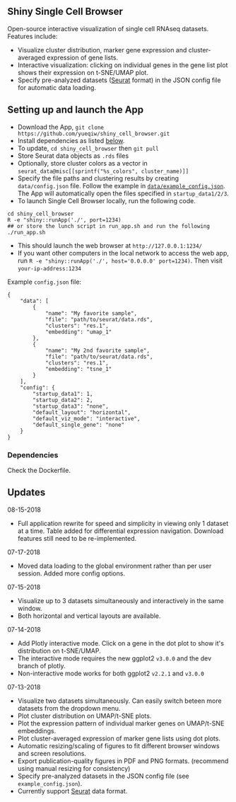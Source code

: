 
## Shiny Single Cell Browser

Open-source interactive visualization of single cell RNAseq datasets. Features include:

  - Visualize cluster distribution, marker gene expression and cluster-averaged expression of gene lists. 
  - Interactive visualization: clicking on individual genes in the gene list plot shows their expression on t-SNE/UMAP plot. 
  - Specify pre-analyzed datasets ([Seurat](https://github.com/satijalab/seurat) format) in the JSON config file for automatic data loading.

## Setting up and launch the App
  
  - Download the App, `git clone https://github.com/yueqiw/shiny_cell_browser.git`
  - Install dependencies as listed [below](#dependencies). 
  - To update, `cd shiny_cell_browser` then `git pull`
  - Store Seurat data objects as `.rds` files 
  - Optionally, store cluster colors as a vector in `seurat_data@misc[[sprintf("%s_colors", cluster_name)]]`
  - Specify the file paths and clustering results by creating `data/config.json` file. Follow the example in [`data/example_config.json`](data/example_config.json). The App will automatically open the files specified in `startup_data1/2/3`. 
  - To launch Single Cell Browser locally, run the following code.  
  ```
  cd shiny_cell_browser
  R -e "shiny::runApp('./', port=1234)
  ## or store the lunch script in run_app.sh and run the following
  ./run_app.sh 
  ```
  - This should launch the web browser at `http://127.0.0.1:1234/`
  - If you want other computers in the local network to access the web app, run `R -e "shiny::runApp('./', host='0.0.0.0' port=1234)`. Then visit `your-ip-address:1234`
  
Example `config.json` file: 

```
{
    "data": [
        {
            "name": "My favorite sample",
            "file": "path/to/seurat/data.rds",
            "clusters": "res.1",
            "embedding": "umap_1"
        },
        {
            "name": "My 2nd favorite sample",
            "file": "path/to/seurat/data.rds",
            "clusters": "res.1",
            "embedding": "tsne_1"
        }
    ],
    "config": {
        "startup_data1": 1,
        "startup_data2": 2,
        "startup_data3": "none",
        "default_layout": "horizontal",
        "default_viz_mode": "interactive",
        "default_single_gene": "none"
    }
}
```

### Dependencies

Check the Dockerfile.
  
## Updates
08-15-2018
  - Full application rewrite for speed and simplicity in viewing only 1 dataset at a time.  Table added for differential expression navigation.  Download features still need to be re-implemented.

07-17-2018
  - Moved data loading to the global environment rather than per user session. Added more config options. 
  
07-15-2018
  - Visualize up to 3 datasets simultaneously and interactively in the same window. 
  - Both horizontal and vertical layouts are available. 

07-14-2018

  - Add Plotly interactive mode. Click on a gene in the dot plot to show it's distribution on t-SNE/UMAP.
  - The interactive mode requires the new ggplot2 `v3.0.0` and the dev branch of plotly. 
  - Non-interactive mode works for both ggplot2 `v2.2.1` and `v3.0.0`

07-13-2018

  - Visualize two datasets simultaneously. Can easily switch beteen more datasets from the dropdown menu.
  - Plot cluster distribution on UMAP/t-SNE plots.
  - Plot the expression pattern of individual marker genes on UMAP/t-SNE embeddings.
  - Plot cluster-averaged expression of marker gene lists using dot plots.
  - Automatic resizing/scaling of figures to fit different browser windows and screen resolutions.
  - Export publication-quality figures in PDF and PNG formats. (recommend using manual resizing for consistency)
  - Specify pre-analyzed datasets in the JSON config file (see `example_config.json`).
  - Currently support [Seurat](https://github.com/satijalab/seurat) data format.




